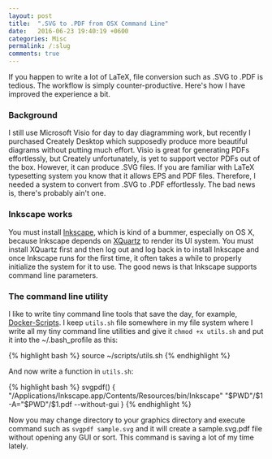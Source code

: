 ```yaml
---
layout: post
title:  ".SVG to .PDF from OSX Command Line"
date:   2016-06-23 19:40:19 +0600
categories: Misc
permalink: /:slug
comments: true
---
```

If you happen to write a lot of LaTeX, file conversion such as .SVG to .PDF is tedious. The workflow is simply counter-productive. Here's how I have improved the experience a bit.  

### Background
I still use Microsoft Visio for day to day diagramming work, but recently I purchased Creately Desktop which supposedly produce more beautiful diagrams without putting much effort. Visio is great for generating PDFs effortlessly, but Creately unfortunately, is yet to support vector PDFs out of the box. However, it can produce .SVG files. If you are familiar with LaTeX typesetting system you know that it allows EPS and PDF files. Therefore, I needed a system to convert from .SVG to .PDF effortlessly. The bad news is, there's probably ain't one. 

### Inkscape works
You must install [Inkscape](https://inkscape.org/en/), which is kind of a bummer, especially on OS X, because Inkscape depends on [XQuartz](https://www.xquartz.org) to render its UI system. You must install XQuartz first and then log out and log back in to install Inkscape and once Inkscape runs for the first time, it often takes a while to properly initialize the system for it to use. The good news is that Inkscape supports command line parameters.

### The command line utility
I like to write tiny command line tools that save the day, for example, [Docker-Scripts](https://github.com/tsaqib/docker-scripts). I keep `utils.sh` file somewhere in my file system where I write all my tiny command line utilities and give it `chmod +x utils.sh` and put it into the ~/.bash_profile as this:

{% highlight bash %}
source ~/scripts/utils.sh
{% endhighlight %}

And now write a function in `utils.sh`:

{% highlight bash %}
svgpdf() {
    "/Applications/Inkscape.app/Contents/Resources/bin/Inkscape" "$PWD"/$1 -A="$PWD"/$1.pdf --without-gui
}
{% endhighlight %}

Now you may change directory to your graphics directory and execute command such as `svgpdf sample.svg` and it will create a sample.svg.pdf file without opening any GUI or sort. This command is saving a lot of my time lately.